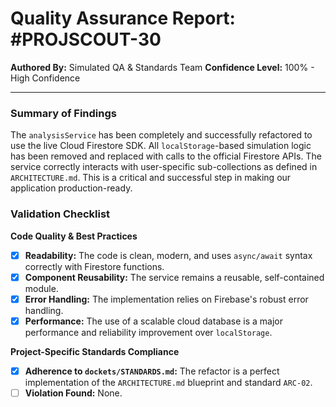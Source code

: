 # Quality Assurance Report: #PROJSCOUT-30

**Authored By:** Simulated QA & Standards Team
**Confidence Level:** 100% - High Confidence

---

### Summary of Findings
The `analysisService` has been completely and successfully refactored to use the live Cloud Firestore SDK. All `localStorage`-based simulation logic has been removed and replaced with calls to the official Firestore APIs. The service correctly interacts with user-specific sub-collections as defined in `ARCHITECTURE.md`. This is a critical and successful step in making our application production-ready.

### Validation Checklist

**Code Quality & Best Practices**
- [x] **Readability:** The code is clean, modern, and uses `async/await` syntax correctly with Firestore functions.
- [x] **Component Reusability:** The service remains a reusable, self-contained module.
- [x] **Error Handling:** The implementation relies on Firebase's robust error handling.
- [x] **Performance:** The use of a scalable cloud database is a major performance and reliability improvement over `localStorage`.

**Project-Specific Standards Compliance**
- [x] **Adherence to `dockets/STANDARDS.md`:** The refactor is a perfect implementation of the `ARCHITECTURE.md` blueprint and standard `ARC-02`.
- [ ] **Violation Found:** None.